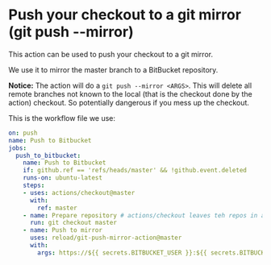 # Push your checkout to a git mirror (git push --mirror)

This action can be used to push your checkout to a git mirror.

We use it to mirror the master branch to a BitBucket repository.

**Notice:** The action will do a `git push --mirror <ARGS>`. This will
delete all remote branches not known to the local (that is the
checkout done by the action) checkout. So potentially dangerous if you
mess up the checkout.

This is the workflow file we use:

```yaml
on: push
name: Push to Bitbucket
jobs:
  push_to_bitbucket:
    name: Push to Bitbucket
    if: github.ref == 'refs/heads/master' && !github.event.deleted
    runs-on: ubuntu-latest
    steps:
    - uses: actions/checkout@master
      with:
        ref: master
    - name: Prepare repository # actions/checkout leaves teh repos in a detached HEAD state, see https://github.com/actions/checkout/issues/6
      run: git checkout master
    - name: Push to mirror
      uses: reload/git-push-mirror-action@master
      with:
        args: https://${{ secrets.BITBUCKET_USER }}:${{ secrets.BITBUCKET_APP_PASSWORD }}@bitbucket.org/foo/bar.git
```
